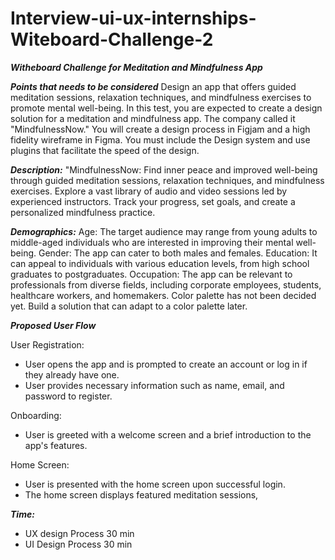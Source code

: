 # Interview-ui-ux-internships-Witeboard-Challenge-2
***Witheboard Challenge for Meditation and Mindfulness App***

***Points that needs to be considered***
Design an app that offers guided meditation sessions, relaxation techniques, and mindfulness exercises to promote mental well-being.
In this test, you are expected to create a design solution for a meditation and mindfulness app.
The company called it "MindfulnessNow." You will create a design process in Figjam and a high fidelity wireframe in Figma. You must include the Design system and use plugins that facilitate the speed of the design.


***Description:***
"MindfulnessNow: 
Find inner peace and improved well-being through guided meditation sessions, relaxation techniques, and mindfulness exercises. Explore a vast library of audio and video sessions led by experienced instructors. Track your progress, set goals, and create a personalized mindfulness practice. 


***Demographics:***
Age: The target audience may range from young adults to middle-aged individuals who are interested in improving their mental well-being.
Gender: The app can cater to both males and females.
Education: It can appeal to individuals with various education levels, from high school graduates to postgraduates.
Occupation: The app can be relevant to professionals from diverse fields, including corporate employees, students, healthcare workers, and homemakers.
Color palette has not been decided yet. Build a solution that can adapt to a color palette later.

***Proposed User Flow***

User Registration:
* User opens the app and is prompted to create an account or log in if they already have one.
* User provides necessary information such as name, email, and password to register.

Onboarding:
* User is greeted with a welcome screen and a brief introduction to the app's features.

Home Screen:
* User is presented with the home screen upon successful login.
* The home screen displays featured meditation sessions, 

***Time:***
* UX design Process 30 min
* UI Design Process 30 min


